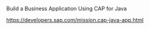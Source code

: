 Build a Business Application Using CAP for Java

https://developers.sap.com/mission.cap-java-app.html